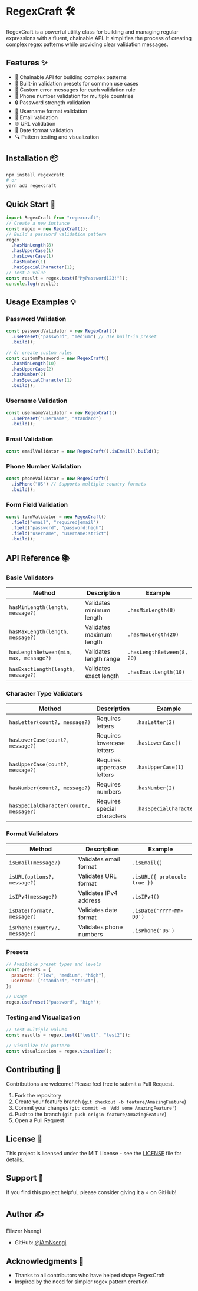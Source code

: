 # RegexCraft 🛠️

RegexCraft is a powerful utility class for building and managing regular expressions with a fluent, chainable API. It simplifies the process of creating complex regex patterns while providing clear validation messages.

## Features ✨

- 🔗 Chainable API for building complex patterns
- 📝 Built-in validation presets for common use cases
- 🎯 Custom error messages for each validation rule
- 📱 Phone number validation for multiple countries
- 🔒 Password strength validation
- 👤 Username format validation
- 📧 Email validation
- 🌐 URL validation
- 📅 Date format validation
- 🔍 Pattern testing and visualization

## Installation 📦

```bash
npm install regexcraft
# or
yarn add regexcraft
```

## Quick Start 🚀

```javascript
import RegexCraft from "regexcraft";
// Create a new instance
const regex = new RegexCraft();
// Build a password validation pattern
regex
  .hasMinLength(8)
  .hasUpperCase(1)
  .hasLowerCase(1)
  .hasNumber(1)
  .hasSpecialCharacter(1);
// Test a value
const result = regex.test(["MyPassword123!"]);
console.log(result);
```

## Usage Examples 💡

### Password Validation

```javascript
const passwordValidator = new RegexCraft()
  .usePreset("password", "medium") // Use built-in preset
  .build();

// Or create custom rules
const customPassword = new RegexCraft()
  .hasMinLength(10)
  .hasUpperCase(2)
  .hasNumber(2)
  .hasSpecialCharacter(1)
  .build();
```

### Username Validation

```javascript
const usernameValidator = new RegexCraft()
  .usePreset("username", "standard")
  .build();
```

### Email Validation

```javascript
const emailValidator = new RegexCraft().isEmail().build();
```

### Phone Number Validation

```javascript
const phoneValidator = new RegexCraft()
  .isPhone("US") // Supports multiple country formats
  .build();
```

### Form Field Validation

```javascript
const formValidator = new RegexCraft()
  .field("email", "required|email")
  .field("password", "password:high")
  .field("username", "username:strict")
  .build();
```

## API Reference 📚

### Basic Validators

| Method                                 | Description              | Example                    |
| -------------------------------------- | ------------------------ | -------------------------- |
| `hasMinLength(length, message?)`       | Validates minimum length | `.hasMinLength(8)`         |
| `hasMaxLength(length, message?)`       | Validates maximum length | `.hasMaxLength(20)`        |
| `hasLengthBetween(min, max, message?)` | Validates length range   | `.hasLengthBetween(8, 20)` |
| `hasExactLength(length, message?)`     | Validates exact length   | `.hasExactLength(10)`      |

### Character Type Validators

| Method                                  | Description                 | Example                  |
| --------------------------------------- | --------------------------- | ------------------------ |
| `hasLetter(count?, message?)`           | Requires letters            | `.hasLetter(2)`          |
| `hasLowerCase(count?, message?)`        | Requires lowercase letters  | `.hasLowerCase()`        |
| `hasUpperCase(count?, message?)`        | Requires uppercase letters  | `.hasUpperCase(1)`       |
| `hasNumber(count?, message?)`           | Requires numbers            | `.hasNumber(2)`          |
| `hasSpecialCharacter(count?, message?)` | Requires special characters | `.hasSpecialCharacter()` |

### Format Validators

| Method                        | Description             | Example                      |
| ----------------------------- | ----------------------- | ---------------------------- |
| `isEmail(message?)`           | Validates email format  | `.isEmail()`                 |
| `isURL(options?, message?)`   | Validates URL format    | `.isURL({ protocol: true })` |
| `isIPv4(message?)`            | Validates IPv4 address  | `.isIPv4()`                  |
| `isDate(format?, message?)`   | Validates date format   | `.isDate('YYYY-MM-DD')`      |
| `isPhone(country?, message?)` | Validates phone numbers | `.isPhone('US')`             |

### Presets

```javascript
// Available preset types and levels
const presets = {
  password: ["low", "medium", "high"],
  username: ["standard", "strict"],
};

// Usage
regex.usePreset("password", "high");
```

### Testing and Visualization

```javascript
// Test multiple values
const results = regex.test(["test1", "test2"]);

// Visualize the pattern
const visualization = regex.visualize();
```

## Contributing 🤝

Contributions are welcome! Please feel free to submit a Pull Request.

1. Fork the repository
2. Create your feature branch (`git checkout -b feature/AmazingFeature`)
3. Commit your changes (`git commit -m 'Add some AmazingFeature'`)
4. Push to the branch (`git push origin feature/AmazingFeature`)
5. Open a Pull Request

## License 📄

This project is licensed under the MIT License - see the [LICENSE](LICENSE) file for details.

## Support 💖

If you find this project helpful, please consider giving it a ⭐️ on GitHub!

## Author ✍️

Eliezer Nsengi

- GitHub: [@iAmNsengi](https://github.com/iAmNsengi)

## Acknowledgments 🙏

- Thanks to all contributors who have helped shape RegexCraft
- Inspired by the need for simpler regex pattern creation
